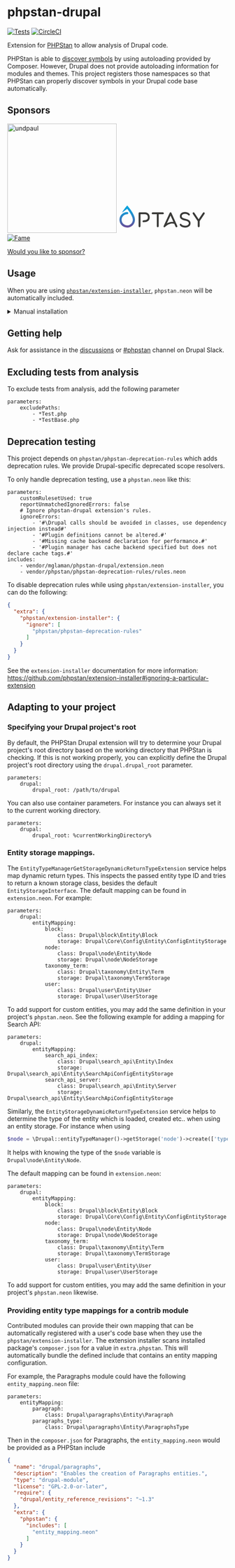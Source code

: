 # phpstan-drupal

[![Tests](https://github.com/mglaman/phpstan-drupal/actions/workflows/php.yml/badge.svg)](https://github.com/mglaman/phpstan-drupal/actions/workflows/php.yml) [![CircleCI](https://circleci.com/gh/mglaman/phpstan-drupal.svg?style=svg)](https://circleci.com/gh/mglaman/phpstan-drupal)

Extension for [PHPStan](https://phpstan.org/) to allow analysis of Drupal code.

PHPStan is able to [discover symbols](https://phpstan.org/user-guide/discovering-symbols) by using autoloading provided 
by Composer. However, Drupal does not provide autoloading information for modules and themes. This project registers 
those namespaces so that PHPStan can properly discover symbols in your Drupal code base automatically.

## Sponsors

<a href="https://www.undpaul.de/"><img src="https://www.undpaul.de/themes/custom/undpaul3/logo.svg" alt="undpaul" width="250" /></a>
<a href="https://www.optasy.com/"><svg id="Warstwa_1" xmlns="http://www.w3.org/2000/svg" xmlns:xlink="http://www.w3.org/1999/xlink" x="0px" y="0px" width="200" viewBox="0 0 160 60" enable-background="new 0 0 160 60" xml:space="preserve"><g> <path fill="#3A3A38" d="M38.761,49.624c-0.935,0-1.741-0.761-1.741-1.73v-23.75c0-0.97,0.695-1.729,1.63-1.729h10.283	c0.138,0,0.969-0.002,2.042,0.275c1.523,0.381,2.874,1.143,3.912,2.146c0.763,0.762,1.386,1.696,1.801,2.769	c0.45,1.178,0.692,2.528,0.692,4.018c0,3.288-1.385,5.781-3.981,7.271c-1.87,1.073-4.362,1.593-7.444,1.593	c-0.935,0-1.73-0.763-1.73-1.73c0-0.971,0.796-1.731,1.73-1.731c2.459,0,4.397-0.382,5.713-1.144	c1.523-0.866,2.251-2.216,2.251-4.258c0-1.386-0.277-2.528-0.762-3.395c-0.381-0.692-0.935-1.2-1.593-1.581	c-1.246-0.727-2.527-0.749-2.631-0.749h-8.43v21.996C40.503,48.863,39.73,49.624,38.761,49.624 M83.187,24.155	c0-0.969-0.763-1.741-1.73-1.741H62.794c-0.97,0-1.731,0.772-1.731,1.741c0,0.97,0.762,1.742,1.731,1.742h7.563v21.996	c0,0.97,0.772,1.73,1.742,1.73c0.936,0,1.742-0.761,1.742-1.73V25.897h7.614C82.424,25.897,83.187,25.125,83.187,24.155 M106.969,49.487c0.865-0.415,1.246-1.421,0.865-2.319L97.065,23.416c-0.242-0.589-0.899-1.005-1.558-1.005	c-0.692,0-1.281,0.382-1.593,1.005L82.976,47.168c-0.347,0.796-0.451,1.765,0.311,2.249c0.728,0.451,1.593,0.242,2.251-0.415	c1.315-1.28,3.115-2.7,4.847-3.773c1.696-1.039,3.428-1.697,5.193-2.044c2.182-0.484,4.432-0.45,6.682,0.104l2.39,5.332	C105.133,49.557,106.171,49.833,106.969,49.487 M100.701,39.792c-1.904-0.173-3.809-0.103-5.678,0.312	c-1.939,0.382-4.362,1.315-6.198,2.354l6.648-14.161L100.701,39.792z M122.499,50.179c2.284,0,8.378-1.073,9.417-6.232	c0.692-3.461-0.277-7.547-7.687-9.348c-5.781-1.419-8.31-2.285-8.31-5.193c0-3.15,3.082-4.188,5.782-4.188	c1.144,0,2.319,0.033,3.393,0.449c1.281,0.484,2.32,1.212,3.014,1.973c0.172,0.139,0.311,0.313,0.483,0.416	c0.623,0.346,1.386,0.104,1.801-0.416c0.381-0.449,0.52-1.073,0.312-1.627c-0.449-1.314-1.939-2.562-3.844-3.288	c-1.488-0.589-3.357-0.9-5.158-0.9c-2.389,0-6.474,0.484-8.586,4.708c-0.692,1.42-0.901,4.432,0.242,6.336	c0.935,1.593,2.596,2.597,4.259,3.255c1.558,0.658,3.219,1.074,4.882,1.421c2.492,0.519,5.436,1.385,6.231,3.738	c0.277,0.796,0.208,1.695-0.104,2.493c-0.623,1.592-2.181,2.423-3.809,2.77c-1.315,0.277-2.942,0.312-4.536,0.069	c-1.869-0.312-3.809-0.97-5.054-2.493c-0.208-0.277-0.416-0.589-0.728-0.762c-1.246-0.624-2.527,0.9-2.112,2.112	c0.415,1.178,1.42,2.251,2.943,3.047c1.211,0.692,2.77,1.177,4.432,1.453C120.663,50.11,121.599,50.179,122.499,50.179 M157.722,25.112c0.52-0.797,0.291-1.869-0.506-2.424c-0.796-0.519-1.891-0.312-2.41,0.485l-7.891,11.806l-7.855-11.806	c-0.52-0.797-1.584-1.004-2.381-0.485c-0.797,0.555-0.987,1.627-0.468,2.424l9.035,13.504v9.277c0,0.935,0.807,1.73,1.741,1.73	c0.97,0,1.741-0.796,1.741-1.73v-9.277L157.722,25.112"></path> <linearGradient id="SVGID_1_" gradientUnits="userSpaceOnUse" x1="16.1777" y1="50.1787" x2="16.1777" y2="9.8218"> <stop offset="0" style="stop-color:#6B4795"></stop> <stop offset="0.0384" style="stop-color:#654D99"></stop> <stop offset="0.3296" style="stop-color:#3E73B7"></stop> <stop offset="0.5966" style="stop-color:#218ECD"></stop> <stop offset="0.8288" style="stop-color:#109FDA"></stop> <stop offset="1" style="stop-color:#0AA5DF"></stop> </linearGradient> <path fill="url(#SVGID_1_)" d="M16.494,10.172l-0.316-0.351l-0.315,0.351c-0.348,0.386-5.489,6.143-9.41,12.917l9.726-7.164	c4.209,5.299,10.233,14.174,10.233,20.076c0,5.644-4.59,10.233-10.233,10.233c-5.643,0-10.233-4.59-10.233-10.233	c0-5.643,4.591-10.233,10.233-10.233c1.089,0,1.972-0.883,1.972-1.973c0-1.089-0.883-1.972-1.972-1.972	C8.348,21.823,2,28.171,2,36.001s6.348,14.178,14.178,14.178c7.818,0,14.178-6.36,14.178-14.178	C30.355,25.68,17.06,10.8,16.494,10.172z"></path></g></svg></a>
<a href="https://www.fame.fi/"><img src="https://www.fame.fi/assets/images/fame-logo.png" alt="Fame"></a>

[Would you like to sponsor?](https://github.com/sponsors/mglaman)

## Usage

When you are using [`phpstan/extension-installer`](https://github.com/phpstan/extension-installer), `phpstan.neon` will be automatically included.

<details>
  <summary>Manual installation</summary>

If you don't want to use `phpstan/extension-installer`, include `extension.neon` in your project's PHPStan config:

```
includes:
    - vendor/mglaman/phpstan-drupal/extension.neon
```

To include Drupal specific analysis rules, include this file:

```
includes:
    - vendor/mglaman/phpstan-drupal/rules.neon
```
</details>

## Getting help

Ask for assistance in the [discussions](https://github.com/mglaman/phpstan-drupal/discussions) or [#phpstan](https://drupal.slack.com/archives/C033S2JUMLJ) channel on Drupal Slack.

## Excluding tests from analysis

To exclude tests from analysis, add the following parameter

```
parameters:
	excludePaths:
		- *Test.php
		- *TestBase.php
```

## Deprecation testing

This project depends on `phpstan/phpstan-deprecation-rules` which adds deprecation rules. We provide Drupal-specific 
deprecated scope resolvers.

To only handle deprecation testing, use a `phpstan.neon` like this:

```
parameters:
	customRulesetUsed: true
	reportUnmatchedIgnoredErrors: false
	# Ignore phpstan-drupal extension's rules.
	ignoreErrors:
		- '#\Drupal calls should be avoided in classes, use dependency injection instead#'
		- '#Plugin definitions cannot be altered.#'
		- '#Missing cache backend declaration for performance.#'
		- '#Plugin manager has cache backend specified but does not declare cache tags.#'
includes:
	- vendor/mglaman/phpstan-drupal/extension.neon
	- vendor/phpstan/phpstan-deprecation-rules/rules.neon
```

To disable deprecation rules while using `phpstan/extension-installer`, you can do the following:

```json
{
  "extra": {
    "phpstan/extension-installer": {
      "ignore": [
        "phpstan/phpstan-deprecation-rules"
      ]
    }
  }
}
```

See the `extension-installer` documentation for more information: https://github.com/phpstan/extension-installer#ignoring-a-particular-extension

## Adapting to your project

### Specifying your Drupal project's root

By default, the PHPStan Drupal extension will try to determine your Drupal project's root directory based on the working
directory that PHPStan is checking. If this is not working properly, you can explicitly define the Drupal project's root
directory using the `drupal.drupal_root` parameter.

```
parameters:
	drupal:
		drupal_root: /path/to/drupal
```

You can also use container parameters. For instance you can always set it to the current working directory.

```
parameters:
	drupal:
		drupal_root: %currentWorkingDirectory%
```

### Entity storage mappings.

The `EntityTypeManagerGetStorageDynamicReturnTypeExtension` service helps map dynamic return types. This inspects the
passed entity type ID and tries to return a known storage class, besides the default `EntityStorageInterface`. The
default mapping can be found in `extension.neon`. For example:

```
parameters:
	drupal:
		entityMapping:
			block:
				class: Drupal\block\Entity\Block
				storage: Drupal\Core\Config\Entity\ConfigEntityStorage
			node:
				class: Drupal\node\Entity\Node
				storage: Drupal\node\NodeStorage
			taxonomy_term:
				class: Drupal\taxonomy\Entity\Term
				storage: Drupal\taxonomy\TermStorage
			user:
				class: Drupal\user\Entity\User
				storage: Drupal\user\UserStorage
```

To add support for custom entities, you may add the same definition in your project's `phpstan.neon`. See the following
example for adding a mapping for Search API:

```
parameters:
	drupal:
		entityMapping:
			search_api_index:
				class: Drupal\search_api\Entity\Index
				storage: Drupal\search_api\Entity\SearchApiConfigEntityStorage
			search_api_server:
				class: Drupal\search_api\Entity\Server
				storage: Drupal\search_api\Entity\SearchApiConfigEntityStorage			    
```

Similarly, the `EntityStorageDynamicReturnTypeExtension` service helps to determine the type of the entity which is
loaded, created etc.. when using an entity storage.
For instance when using

```php
$node = \Drupal::entityTypeManager()->getStorage('node')->create(['type' => 'page', 'title' => 'foo']);
```

It helps with knowing the type of the `$node` variable is `Drupal\node\Entity\Node`.

The default mapping can be found in `extension.neon`:

```neon
parameters:
	drupal:
		entityMapping:
			block:
				class: Drupal\block\Entity\Block
				storage: Drupal\Core\Config\Entity\ConfigEntityStorage
			node:
				class: Drupal\node\Entity\Node
				storage: Drupal\node\NodeStorage
			taxonomy_term:
				class: Drupal\taxonomy\Entity\Term
				storage: Drupal\taxonomy\TermStorage
			user:
				class: Drupal\user\Entity\User
				storage: Drupal\user\UserStorage
```

To add support for custom entities, you may add the same definition in your project's `phpstan.neon` likewise.

### Providing entity type mappings for a contrib module

Contributed modules can provide their own mapping that can be automatically registered with a user's code base when 
they use the `phpstan/extension-installer`.  The extension installer scans installed package's `composer.json` for a 
value in `extra.phpstan`. This will automatically bundle the defined include that contains an entity mapping 
configuration.

For example, the Paragraphs module could have the following `entity_mapping.neon` file:

```neon
parameters:
	entityMapping:
		paragraph:
			class: Drupal\paragraphs\Entity\Paragraph
		paragraphs_type:
			class: Drupal\paragraphs\Entity\ParagraphsType
```

Then in the `composer.json` for Paragraphs, the `entity_mapping.neon` would be provided as a PHPStan include

```json
{
  "name": "drupal/paragraphs",
  "description": "Enables the creation of Paragraphs entities.",
  "type": "drupal-module",
  "license": "GPL-2.0-or-later",
  "require": {
    "drupal/entity_reference_revisions": "~1.3"
  },
  "extra": {
    "phpstan": {
      "includes": [
        "entity_mapping.neon"
      ]
    }
  }
}

```
